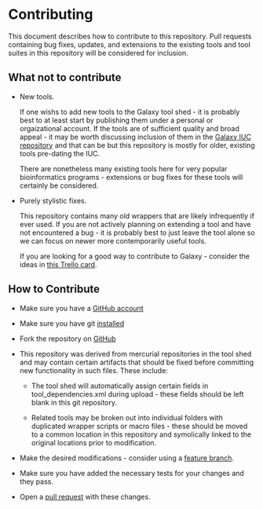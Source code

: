 # Contributing

This document describes how to contribute to this repository. Pull
requests containing bug fixes, updates, and extensions to the existing
tools and tool suites in this repository will be considered for
inclusion.

## What not to contribute

* New tools.

  If one wishs to add new tools to the Galaxy tool shed - it is
  probably best to at least start by publishing them under a personal
  or orgaizational account. If the tools are of sufficient quality and
  broad appeal - it may be worth discussing inclusion of them in the
  [Galaxy IUC repository][iuc] and that can be but this repository is
  mostly for older, existing tools pre-dating the IUC.

  There are nonetheless many existing tools here for very popular
  bioinformatics programs - extensions or bug fixes for these tools
  will certainly be considered.

* Purely stylistic fixes.

  This repository contains many old wrappers that are likely
  infrequently if ever used. If you are not actively planning on
  extending a tool and have not encountered a bug - it is probably
  best to just leave the tool alone so we can focus on newer more
  contemporarily useful tools.

  If you are looking for a good way to contribute to Galaxy - consider
  the ideas in [this Trello card](https://trello.com/c/eFdPIdIB).

## How to Contribute

* Make sure you have a [GitHub account](https://github.com/signup/free)
* Make sure you have git [installed](https://help.github.com/articles/set-up-git)
* Fork the repository on [GitHub](https://github.com/galaxyproject/tools-devteam/fork)
* This repository was derived from mercurial repositories in the tool
  shed and may contain certain artifacts that should be fixed before
  committing new functionality in such files. These include:

  * The tool shed will automatically assign certain fields in
    tool_dependencies.xml during upload - these fields should be left
    blank in this git repository. 

  * Related tools may be broken out into individual folders with
    duplicated wrapper scripts or macro files - these should be moved
    to a common location in this repository and symolically linked to
    the original locations prior to modification.
* Make the desired modifications - consider using a [feature branch](https://github.com/Kunena/Kunena-Forum/wiki/Create-a-new-branch-with-git-and-manage-branches).
* Make sure you have added the necessary tests for your changes and they pass.
* Open a [pull request](https://help.github.com/articles/using-pull-requests)
  with these changes.


[iuc]: https://github.com/galaxy-iuc/tool_shed

